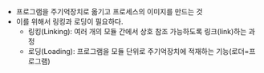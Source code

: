 - 프로그램을 주기억장치로 옮기고 프로세스의 이미지를 만드는 것
- 이를 위해서 링킹과 로딩이 필요하다.
	- 링킹(Linking): 여러 개의 모듈 간에서 상호 참조 가능하도록 링크(link)하는 과정
	- 로딩(Loading): 프로그램을 모듈 단위로 주기억장치에 적재하는 기능(로더=프로그램)